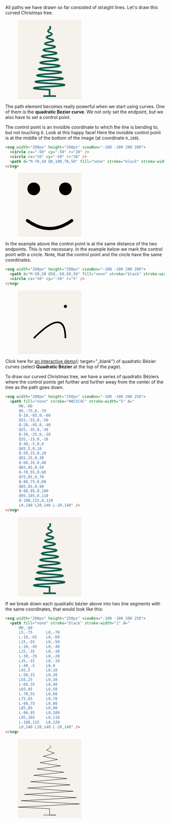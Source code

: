 All paths we have drawn so far consisted of straight lines. Let's draw this curved Christmas tree.

<figure>
<svg width="200px" height="250px" viewBox="-100 -100 200 250">
  <rect x="-100" y="-100" width="200" height="250" fill="#F5F1EB"/>
  <path fill="none" stroke="#0C5C4C" stroke-width="5" d="
      M0,-80
      Q5,-75,0,-70
      Q-10,-65,0,-60
      Q15,-55,0,-50
      Q-20,-45,0,-40
      Q25,-35,0,-30
      Q-30,-25,0,-20
      Q35,-15,0,-10
      Q-40,-5,0,0
      Q45,5,0,10
      Q-50,15,0,20
      Q55,25,0,30
      Q-60,35,0,40
      Q65,45,0,50
      Q-70,55,0,60
      Q75,65,0,70
      Q-80,75,0,80
      Q85,85,0,90
      Q-90,95,0,100
      Q95,105,0,110
      Q-100,115,0,120
      L0,140 L20,140 L-20,140" />
</svg>
</figure>

The path element becomes really powerful when we start using curves. One of them is the **quadratic Bezier curve**. We not only set the endpoint, but we also have to set a control point.

The control point is an invisible coordinate to which the line is bending to, but not touching it. Look at this happy face! Here the invisible control point is at the middle of the bottom of the image (at coordinate `0,100`).

```html
<svg width="200px" height="200px" viewBox="-100 -100 200 200">
  <circle cx="-50" cy="-50" r="20" />
  <circle cx="50" cy="-50" r="20" />
  <path d="M-70,50 Q0,100,70,50" fill="none" stroke="black" stroke-width="10" stroke-linecap="round" />
</svg>
```

<figure>
<svg width="200px" height="200px" viewBox="-100 -100 200 200">
  <rect x="-100" y="-100" width="200" height="200" fill="#F5F1EB"/>
  <circle cx="-50" cy="-50" r="20" />
  <circle cx="50" cy="-50" r="20" />
  <path d="M-70,50 Q0,100,70,50" fill="none" stroke="black" stroke-width="10" stroke-linecap="round" />
</svg>
</figure>

In the example above the control point is at the same distance of the two endpoints. This is not necessary. In the example below we mark the control point with a circle. Note, that the control point and the circle have the same coordinates.

```html
<svg width="200px" height="200px" viewBox="-100 -100 200 200">
  <path d="M-50,50 Q50,-50,50,50" fill="none" stroke="black" stroke-width="5" />
  <circle cx="50" cy="-50" r="5" />
</svg>
```

<figure>
<svg width="200px" height="200px" viewBox="-100 -100 200 200">
  <rect x="-100" y="-100" width="200" height="200" fill="#F5F1EB"/>
  <path d="M-50,50 Q50,-50,50,50" fill="none" stroke="black" stroke-width="5" />
  <circle cx="50" cy="-50" r="5" />
</svg>
</figure>

Click here for [an interactive demo](https://hunormarton.github.io/svg-curves){: target="_blank"} of quadratic Bézier curves (select **Quadratic Bézier** at the top of the page).

To draw our curved Christmas tree, we have a series of quadratic Béziers where the control points get further and further away from the center of the tree as the path goes down.

```html
<svg width="200px" height="250px" viewBox="-100 -100 200 250">
  <path fill="none" stroke="#0C5C4C" stroke-width="5" d="
      M0,-80
      Q5,-75,0,-70
      Q-10,-65,0,-60
      Q15,-55,0,-50
      Q-20,-45,0,-40
      Q25,-35,0,-30
      Q-30,-25,0,-20
      Q35,-15,0,-10
      Q-40,-5,0,0
      Q45,5,0,10
      Q-50,15,0,20
      Q55,25,0,30
      Q-60,35,0,40
      Q65,45,0,50
      Q-70,55,0,60
      Q75,65,0,70
      Q-80,75,0,80
      Q85,85,0,90
      Q-90,95,0,100
      Q95,105,0,110
      Q-100,115,0,120
      L0,140 L20,140 L-20,140" />
</svg>
```

<figure>
<svg width="200px" height="250px" viewBox="-100 -100 200 250">
  <rect x="-100" y="-100" width="200" height="250" fill="#F5F1EB"/>
  <path fill="none" stroke="#0C5C4C" stroke-width="5" d="
      M0,-80
      Q5,-75,0,-70
      Q-10,-65,0,-60
      Q15,-55,0,-50
      Q-20,-45,0,-40
      Q25,-35,0,-30
      Q-30,-25,0,-20
      Q35,-15,0,-10
      Q-40,-5,0,0
      Q45,5,0,10
      Q-50,15,0,20
      Q55,25,0,30
      Q-60,35,0,40
      Q65,45,0,50
      Q-70,55,0,60
      Q75,65,0,70
      Q-80,75,0,80
      Q85,85,0,90
      Q-90,95,0,100
      Q95,105,0,110
      Q-100,115,0,120
      L0,140 L20,140 L-20,140" />
</svg>
</figure>

If we break down each quadratic bézier above into two line segments with the same coordinates, that would look like this:

```html
<svg width="200px" height="250px" viewBox="-100 -100 200 250">
  <path fill="none" stroke="black" stroke-width="1" d="
      M0,-80
      L5,-75      L0,-70
      L-10,-65    L0,-60
      L15,-55     L0,-50
      L-20,-45    L0,-40
      L25,-35     L0,-30
      L-30,-25    L0,-20
      L35,-15     L0,-10
      L-40,-5     L0,0
      L45,5       L0,10
      L-50,15     L0,20
      L55,25      L0,30
      L-60,35     L0,40
      L65,45      L0,50
      L-70,55     L0,60
      L75,65      L0,70
      L-80,75     L0,80
      L85,85      L0,90
      L-90,95     L0,100
      L95,105     L0,110
      L-100,115   L0,120
      L0,140 L20,140 L-20,140" />
</svg>
```

<figure>
<svg width="200px" height="250px" viewBox="-100 -100 200 250">
  <rect x="-100" y="-100" width="200" height="250" fill="#F5F1EB"/>
  <path fill="none" stroke="black" stroke-width="1" d="
      M0,-80
      L5,-75      L0,-70
      L-10,-65    L0,-60
      L15,-55     L0,-50
      L-20,-45    L0,-40
      L25,-35     L0,-30
      L-30,-25    L0,-20
      L35,-15     L0,-10
      L-40,-5     L0,0
      L45,5       L0,10
      L-50,15     L0,20
      L55,25      L0,30
      L-60,35     L0,40
      L65,45      L0,50
      L-70,55     L0,60
      L75,65      L0,70
      L-80,75     L0,80
      L85,85      L0,90
      L-90,95     L0,100
      L95,105     L0,110
      L-100,115   L0,120
      L0,140 L20,140 L-20,140" />
</svg>
</figure>